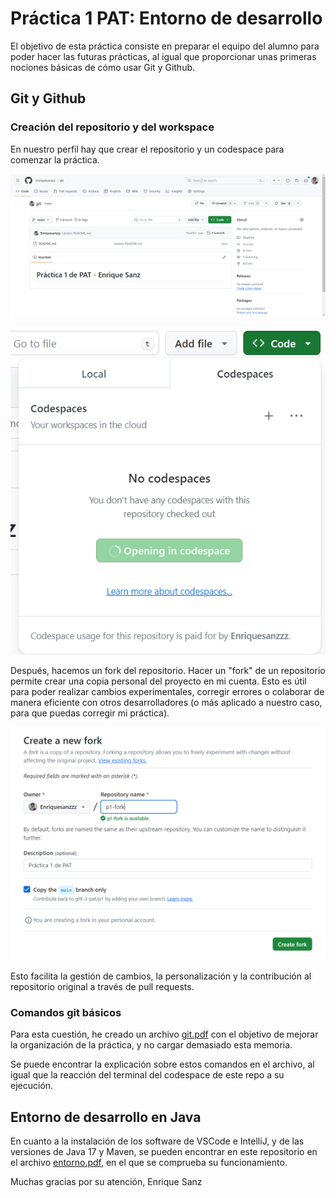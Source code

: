 # Práctica 1 PAT: Entorno de desarrollo

El objetivo de esta práctica consiste en preparar el equipo del alumno para poder hacer las futuras prácticas, al igual que proporcionar unas primeras nociones básicas de cómo usar Git y Github.

## Git y Github
### Creación del repositorio y del workspace

En nuestro perfil hay que crear el repositorio y un codespace para comenzar la práctica. 

![Creación del repositorio](https://github.com/Enriquesanzzz/p1-fork/blob/main/fotos/Repo%20p1%20creado.PNG)

![Creación del codespace](https://github.com/Enriquesanzzz/p1-fork/blob/main/fotos/Create%20codespace%20on%20main.PNG)

Después, hacemos un fork del repositorio. Hacer un "fork" de un repositorio  permite crear una copia personal del proyecto en mi cuenta. Esto es útil para poder realizar cambios experimentales, corregir errores o colaborar de manera eficiente con otros desarrolladores (o más aplicado a nuestro caso, para que puedas corregir mi práctica). 

![Creación del fork del repositorio](https://github.com/Enriquesanzzz/p1-fork/blob/main/fotos/create%20p1-fork.PNG)

Esto facilita la gestión de cambios, la personalización y la contribución al repositorio original a través de pull requests.  

### Comandos git básicos

Para esta cuestión, he creado un archivo [git.pdf](https://github.com/Enriquesanzzz/p1-fork/blob/main/git.pdf) con el objetivo de mejorar la organización de la práctica, y no cargar demasiado esta memoria.

Se puede encontrar la explicación sobre estos comandos en el archivo, al igual que la reacción del terminal del codespace de este repo a su ejecución.

## Entorno de desarrollo en Java

En cuanto a la instalación de los software de VSCode e IntelliJ, y de las versiones de Java 17 y Maven, se pueden encontrar en este repositorio en el archivo [entorno.pdf]([https://github.com/Enriquesanzzz/p1-fork/blob/main/git.pdf), en el que se comprueba su funcionamiento.


Muchas gracias por su atención,
Enrique Sanz
